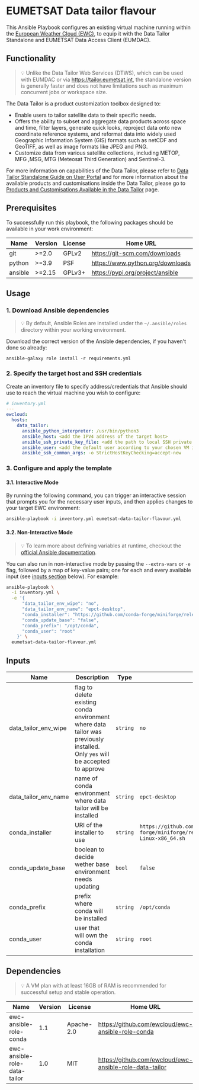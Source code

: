 # EUMETSAT Data tailor flavour

This Ansible Playbook configures an existing virtual machine running
within the [European Weather Cloud (EWC)](https://europeanweather.cloud/), to equip it with the Data Tailor Standalone and EUMETSAT Data Access Client (EUMDAC).

## Functionality
> 💡 Unlike the Data Tailor Web Services (DTWS), which can be used with EUMDAC or via https://tailor.eumetsat.int, the standalone version is generally faster and does not have limitations such as maximum concurrent jobs or workspace size.

The Data Tailor is a product customization toolbox designed to:
* Enable users to tailor satellite data to their specific needs. 
* Offers the ability to subset and aggregate data products across space and time, filter layers, generate quick looks, reproject data onto new coordinate reference systems, and reformat data into widely used Geographic Information System (GIS) formats such as netCDF and GeoTIFF, as well as image formats like JPEG and PNG. 
* Customize data from various satellite collections, including METOP, MFG ,MSG, MTG (Meteosat Third Generation) and Sentinel-3. 

For more information on capabilities of the Data Tailor, please refer to [Data Tailor Standalone Guide on User Portal](https://user.eumetsat.int/resources/user-guides/data-tailor-standalone-guide) and for more information about the available products and customisations inside the Data Tailor, please go to [Products and Customisations Available in the Data Tailor](https://user.eumetsat.int/resources/user-guides/data-store-detailed-guide#ID-Products-and-customisation-available-in-the-Data-Tailor) page.

## Prerequisites

To successfully run this playbook, the following packages should be available in your work environment:

| Name | Version | License | Home URL |
|------|---------|----- |-----|
| git | >=2.0 | GPLv2  | https://git-scm.com/downloads |
| python | >=3.9   | PSF | https://www.python.org/downloads  |
| ansible | >=2.15 |  GPLv3+ | https://pypi.org/project/ansible  |

## Usage

### 1. Download  Ansible dependencies
>💡 By default, Ansible Roles are installed under the `~/.ansible/roles` directory within your working environment.

Download the correct version of the Ansible dependencies, if you haven't done so already:

```
ansible-galaxy role install -r requirements.yml
```

### 2. Specify the target host and SSH credentials
Create an inventory file to specify address/credentials that Ansible should use
to reach the virtual machine you wish to configure:

```yaml
# inventory.yml
---
ewcloud:
  hosts:
    data_tailor:
      ansible_python_interpreter: /usr/bin/python3
      ansible_host: <add the IPV4 address of the target host>
      ansible_ssh_private_key_file: <add the path to local SSH private key file>
      ansible_user: <add the default user according to your chosen VM image>
      ansible_ssh_common_args: -o StrictHostKeyChecking=accept-new
```

### 3. Configure and apply the template

#### 3.1. Interactive Mode

By running the following command, you can trigger an interactive session that
prompts you for the necessary user inputs, and then applies changes to your
target EWC environment:

```bash
ansible-playbook -i inventory.yml eumetsat-data-tailor-flavour.yml
```

#### 3.2. Non-Interactive Mode

>💡 To learn more about defining variables at runtime, checkout the
[official Ansible documentation](https://docs.ansible.com/ansible/latest/playbook_guide/playbooks_variables.html).

You can also run in non-interactive mode by passing the
`--extra-vars` or `-e` flag, followed by a map of  key-value pairs; one for
each and every available input (see [inputs section](#inputs) below). For
example:

```bash
ansible-playbook \
  -i inventory.yml \
  -e '{
      "data_tailor_env_wipe": "no",
      "data_tailor_env_name": "epct-desktop",
      "conda_installer": "https://github.com/conda-forge/miniforge/releases/latest/download/Miniforge3-Linux-x86_64.sh",
      "conda_update_base": "false",
      "conda_prefix": "/opt/conda",
      "conda_user": "root"
    }' \
  eumetsat-data-tailor-flavour.yml
```

## Inputs

| Name | Description | Type | Default | Required |
|------|-------------|------|---------|:--------:|
| data_tailor_env_wipe | flag to delete existing conda environment where data tailor was previously installed. Only `yes` will be accepted to approve | `string` | `no` | yes |
| data_tailor_env_name | name of conda environment where data tailor will be installed | `string` | `epct-desktop` | yes |
| conda_installer  | URI of the installer to use | `string` | `https://github.com/conda-forge/miniforge/releases/latest/download/Miniforge3-Linux-x86_64.sh` | yes |
| conda_update_base | boolean to decide wether base environment needs updating | `bool` | `false` | yes |
| conda_prefix | prefix where conda will be installed | `string` | `/opt/conda` | yes |
| conda_user | user that will own the conda installation | `string` | `root` | yes |

## Dependencies
> 💡 A VM plan with at least 16GB of RAM is recommended for successful setup and
stable operation.

| Name | Version | License | Home URL |
|------|---------|------|------|
| ewc-ansible-role-conda | 1.1 |  Apache-2.0 | https://github.com/ewcloud/ewc-ansible-role-conda |
| ewc-ansible-role-data-tailor | 1.0 |  MIT | https://github.com/ewcloud/ewc-ansible-role-data-tailor |

